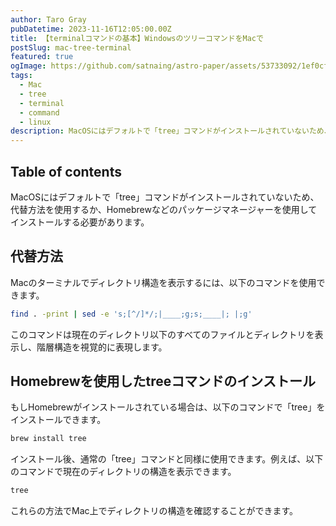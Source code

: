 ```yaml
---
author: Taro Gray
pubDatetime: 2023-11-16T12:05:00.00Z
title: 【terminalコマンドの基本】WindowsのツリーコマンドをMacで
postSlug: mac-tree-terminal
featured: true
ogImage: https://github.com/satnaing/astro-paper/assets/53733092/1ef0cf03-8137-4d67-ac81-84a032119e3a
tags:
  - Mac
  - tree
  - terminal
  - command
  - linux
description: MacOSにはデフォルトで「tree」コマンドがインストールされていないため、代替方法を使用するか、Homebrewなどのパッケージマネージャーを使用してインストールする必要があります。
---
```


## Table of contents

MacOSにはデフォルトで「tree」コマンドがインストールされていないため、代替方法を使用するか、Homebrewなどのパッケージマネージャーを使用してインストールする必要があります。

## 代替方法

Macのターミナルでディレクトリ構造を表示するには、以下のコマンドを使用できます。

```bash
find . -print | sed -e 's;[^/]*/;|____;g;s;____|; |;g'
```

このコマンドは現在のディレクトリ以下のすべてのファイルとディレクトリを表示し、階層構造を視覚的に表現します。

## Homebrewを使用したtreeコマンドのインストール

もしHomebrewがインストールされている場合は、以下のコマンドで「tree」をインストールできます。

```bash
brew install tree
```

インストール後、通常の「tree」コマンドと同様に使用できます。例えば、以下のコマンドで現在のディレクトリの構造を表示できます。

```bash
tree
```

これらの方法でMac上でディレクトリの構造を確認することができます。
